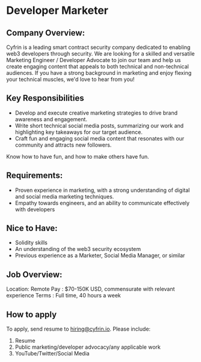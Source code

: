 # Developer Marketer 

## Company Overview:

Cyfrin is a leading smart contract security company dedicated to enabling web3 developers through security. We are looking for a skilled and versatile Marketing Engineer / Developer Advocate to join our team and help us create engaging content that appeals to both technical and non-technical audiences. If you have a strong background in marketing and enjoy flexing your technical muscles, we'd love to hear from you!

## Key Responsibilities

- Develop and execute creative marketing strategies to drive brand awareness and engagement.
- Write short technical social media posts, summarizing our work and highlighting key takeaways for our target audience.
- Craft fun and engaging social media content that resonates with our community and attracts new followers.

Know how to have fun, and how to make others have fun.

## Requirements:

- Proven experience in marketing, with a strong understanding of digital and social media marketing techniques.
- Empathy towards engineers, and an ability to communicate effectively with developers

## Nice to Have:

- Solidity skills
- An understanding of the web3 security ecosystem
- Previous experience as a Marketer, Social Media Manager, or similar
  
## Job Overview:

Location: Remote
Pay : $70-150K USD, commensurate with relevant experience
Terms : Full time, 40 hours a week 

## How to apply

To apply, send resume to hiring@cyfrin.io. Please include:

1. Resume 
2. Public marketing/developer advocacy/any applicable work
3. YouTube/Twitter/Social Media
